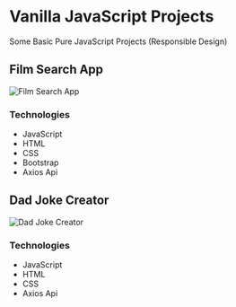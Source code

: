 # Vanilla JavaScript Projects

Some Basic Pure JavaScript Projects (Responsible Design)

## Film Search App

![Film Search App](https://res.cloudinary.com/di3ejxszt/image/upload/v1648075670/Portfolio/js-projects-design-png/filmSearchApp_ujwoky.png)

### Technologies

- JavaScript
- HTML
- CSS
- Bootstrap
- Axios Api

## Dad Joke Creator

![Dad Joke Creator](https://res.cloudinary.com/di3ejxszt/image/upload/v1648071049/Portfolio/js-projects-design-png/dadJokeCreator_br0iz6.png)

### Technologies

- JavaScript
- HTML
- CSS
- Axios Api